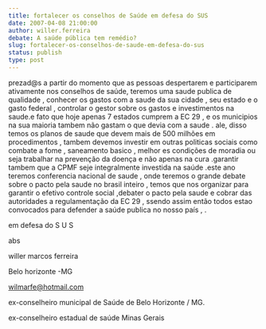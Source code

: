 ```yaml
---
title: fortalecer os conselhos de Saúde em defesa do SUS 
date: 2007-04-08 21:00:00
author: willer.ferreira
debate: A saúde pública tem remédio?
slug: fortalecer-os-conselhos-de-saude-em-defesa-do-sus
status: publish 
type: post
---
```


prezad@s a partir do momento que as pessoas despertarem e participarem ativamente nos conselhos de saúde, teremos uma saude publica de qualidade , conhecer os gastos com a saude da sua cidade , seu estado e o gasto federal , controlar o gestor sobre os gastos e investimentos na saude.e fato que hoje apenas 7 estados cumprem a EC 29 , e os municipios na sua maioria tambem não gastam o que devia com a saude . ale, disso temos os planos de saude que devem mais de 500 milhões em procedimentos , tambem devemos investir em outras politicas sociais como combate a fome , saneamento basico , melhor es condições de moradia ou seja trabalhar na prevenção da doença e não apenas na cura .garantir tambem que a CPMF seje integralmente investida na saúde .este ano teremos conferencia nacional de saude , onde teremos o grande debate sobre o pacto pela saude no brasil inteiro , temos que nos organizar para garantir o efetivo controle social ,debater o pacto pela saude e cobrar das autoridades a regulamentação da EC 29 , ssendo assim então todos estao convocados para defender a saúde publica no nosso país , .  

em defesa do S U S   

abs   

willer marcos ferreira   

Belo horizonte -MG  

wilmarfe@hotmail.com  

ex-conselheiro municipal de Saúde de Belo Horizonte / MG.  

ex-conselheiro estadual de saúde Minas Gerais
